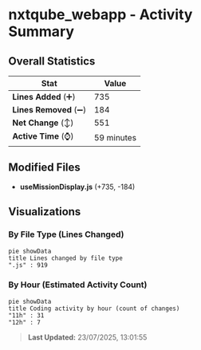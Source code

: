 # nxtqube_webapp - Activity Summary 

## Overall Statistics

| Stat                   | Value                                                             |
| ---------------------- | ----------------------------------------------------------------- |
| **Lines Added** (➕)   | 735                                          |
| **Lines Removed** (➖) | 184                                        |
| **Net Change** (↕)    | 551                |
| **Active Time** (⌚)   | 59 minutes |


## Modified Files
- **useMissionDisplay.js** (+735, -184)

## Visualizations

### By File Type (Lines Changed)

```mermaid
pie showData
title Lines changed by file type
".js" : 919
```

### By Hour (Estimated Activity Count)

```mermaid
pie showData
title Coding activity by hour (count of changes)
"11h" : 31
"12h" : 7
```


> **Last Updated:** 23/07/2025, 13:01:55
